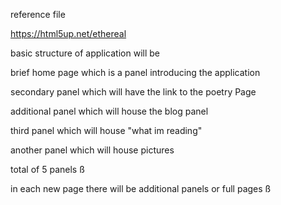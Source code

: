 reference file  

https://html5up.net/ethereal


basic structure of application will be

brief home page which is a panel
introducing the application

secondary panel which will have the link to the poetry Page

additional panel which will house the blog panel

third panel which will house "what im reading"

another panel which will house pictures


total of 5 panels ß

in each new page there will be additional panels or full pages ß



<!-- TODO  Section-->

<!-- TODO  add bootstrap to application
<!-- TODO  give darker tone to page
